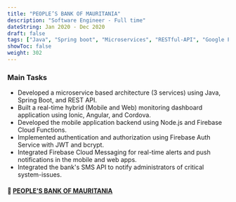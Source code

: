 ```yaml
---
title: "PEOPLE’S BANK OF MAURITANIA"
description: "Software Engineer - Full time"
dateString: Jan 2020 - Dec 2020
draft: false
tags: ["Java", "Spring boot", "Microservices", "RESTful-API", "Google Firebase", "Angular", "Ionic", "Cordova", "Android SDK", "Node.js", "JavaScript", "Typescript", "Bootstrap", "Java Unit Tests", "PostgreSQL", "JWT", "FTP Server", "Git", "SQLite", "Astah UML", "MS Project Management"]
showToc: false
weight: 302
--- 
```


### Main Tasks

- Developed a microservice based architecture (3 services) using Java, Spring Boot, and REST API.
- Built a real-time hybrid (Mobile and Web) monitoring dashboard application using Ionic, Angular, and Cordova.
- Developed the mobile application backend using Node.js and Firebase Cloud Functions.
- Implemented authentication and authorization using Firebase Auth Service with JWT and bcrypt.
- Integrated Firebase Cloud Messaging for real-time alerts and push notifications in the mobile and web apps.
- Integrated the bank's SMS API to notify administrators of critical system-issues.

#### 🔗 [**PEOPLE’S BANK OF MAURITANIA**](https://www.bpm.mr/)